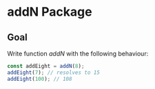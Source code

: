# addN Package

## Goal

Write function _addN_ with the following behaviour:

```js
const addEight = addN(8);
addEight(7); // resolves to 15
addEight(100); // 108
```
